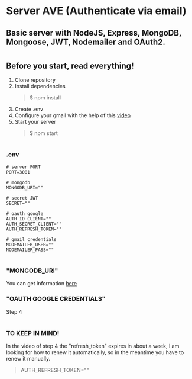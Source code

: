 # Server AVE (Authenticate via email)
## Basic server with NodeJS, Express, MongoDB, Mongoose, JWT, Nodemailer and OAuth2.
#
## Before you start, read everything!

1. Clone repository
2. Install dependencies
    > $ npm install
3. Create .env
4. Configure your gmail with the help of this [video](https://www.youtube.com/watch?v=W3jGtgva46w&t=151s&ab_channel=JuanPabloGuaman)
5. Start your server
    > $ npm start

#
### .env
```
# server PORT
PORT=3001

# mongodb
MONGODB_URI=""                 

# secret JWT
SECRET=""

# oauth google
AUTH_ID_CLIENT=""
AUTH_SECRET_CLIENT=""
AUTH_REFRESH_TOKEN=""

# gmail credentials
NODEMAILER_USER=""
NODEMAILER_PASS=""
```
#
### "MONGODB_URI"
You can get information [here](https://www.mongodb.com/docs/manual/reference/connection-string/)

### "OAUTH GOOGLE CREDENTIALS"
Step 4
#

### TO KEEP IN MIND!
In the video of step 4 the "refresh_token" expires in about a week, I am looking for how to renew it automatically, so in the meantime you have to renew it manually.
> AUTH_REFRESH_TOKEN=""